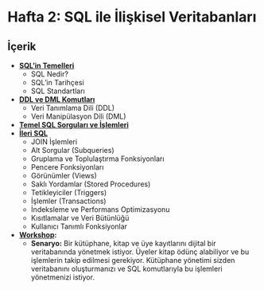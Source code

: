 # **Hafta 2: SQL ile İlişkisel Veritabanları**
## İçerik

- [**SQL’in Temelleri**](./hafta2.1.md)
	- SQL Nedir?
	- SQL’in Tarihçesi
	- SQL Standartları
- [**DDL ve DML Komutları**](./hafta2.2.md)
	- Veri Tanımlama Dili (DDL)
	- Veri Manipülasyon Dili (DML)
- [**Temel SQL Sorguları ve İşlemleri**](./hafta2.2.md)
- [**İleri SQL**](./hafta2.3.md)
	- JOIN İşlemleri
	- Alt Sorgular (Subqueries)
	- Gruplama ve Toplulaştırma Fonksiyonları
	- Pencere Fonksiyonları
	- Görünümler (Views)
	- Saklı Yordamlar (Stored Procedures)
	- Tetikleyiciler (Triggers)
	- İşlemler (Transactions)
	- İndeksleme ve Performans Optimizasyonu
	- Kısıtlamalar ve Veri Bütünlüğü
	- Kullanıcı Tanımlı Fonksiyonlar
- **[Workshop](./hafta2.4.md):**
	- **Senaryo:** Bir kütüphane, kitap ve üye kayıtlarını dijital bir veritabanında yönetmek istiyor. Üyeler kitap ödünç alabiliyor ve bu işlemlerin takip edilmesi gerekiyor. Kütüphane yönetimi sizden veritabanını oluşturmanızı ve SQL komutlarıyla bu işlemleri yönetmenizi istiyor.
